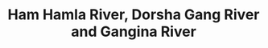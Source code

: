 ---
title: "Ham Hamla River, Dorsha Gang River and Gangina River"
title_bn: "হাম হামলা নদী, দোরসা গাং নদী ও গাঙ্গিনা নদী"
description: "The water flow that originated from the Garo hill track in India that reached Dorsha Gang in the north of Haluya Ghat was named Ham Hamla River and it got mixed with Gangina River after passing Kismot Norail."
---